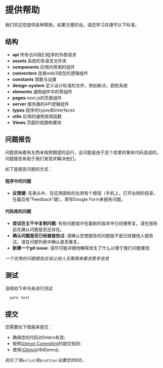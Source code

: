 # 提供帮助

我们欢迎您提供各种帮助。如果方便的话，请您学习并遵守以下标准。


## 结构

- **api** 所有访问我们程序的外部请求
- **assets** 系统的多语言文件夹 
- **components** 应用内常用的组件 
- **connectors** 连接web3钱包的逻辑组件 
- **constants** 常数与设置 
- **design-system** 定义设计标准的文件，例如断点，颜色系统 
- **elements** 通用组件中的零组件 
- **pages** next.js的页面组件 
- **server** 服务器的API逻辑组件
- **types** 程序的types和interfaces 
- **utils** 应用的通用效用函数 
- **Views** 页面的视图构建块 

## 问题报告 

问题意味着有东西未按照期望的运行，这可能是由于这个库里的某些代码造成的。问题报告有助于我们发现并解决他们。

如下是报告问题的方式：

#### 程序中的问题

- **反馈键**: 在表头中，在应用图标的左侧有个按钮（手机上，打开右侧的目录，在最后有“Feedback”键）。填写Google Form来报告问题。

#### 代码库的问题

- **尝试在主干中复制问题**: 有些问题或许在最新的版本中已经被修复。请在报告前先确认问题是否还存在。
- **确认问题是否已经被报告过**: 请确认您想报告的问题是不是已经被他人报告过。请在问题列表中确认是否重复。
- **新建一个git issue**: 请尽可能详细地解释发生了什么以便于我们问题重现

_一个优秀的问题报告应该让他人无需再来要求更多信息_

## 测试

请用如下命令来进行测试

```bash
  yarn test
```

## 提交

您需要如下措施来提交：

  - 确保您的代码对linters有效;
  - 按照[Gitmoji Commitlint](https://github.com/arvinxx/gitmoji-commit-workflow/tree/master/packages/commitlint-config#readme)的提交规则:
  - 使用([Gitmoji](https://gitmoji.dev))中的emoji;

_别忘了用`eslint`和`prettier`设置您的IDE。_
